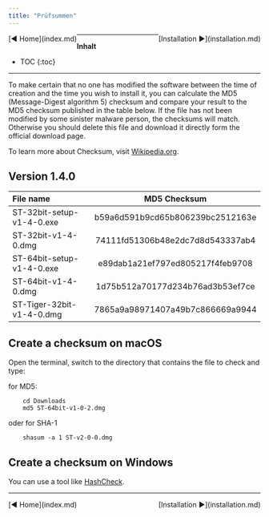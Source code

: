 ```yaml
---
title: "Prüfsummen"
---
```


<div class="pageNavigation">
<div style="float:left;">
   [◀️ Home](index.md)
</div>
<div style="float:right;">
  [Installation ▶️](installation.md)
</div>
</div>

---------------
__Inhalt__
* TOC
{:toc}
---------------

To make certain that no one has modified the software between the time of creation and the time you wish to install it, you can calculate the MD5 (Message-Digest algorithm 5) checksum and compare your result to the MD5 checksum published in the table below. If the file has not been modified by some sinister malware person, the checksums will match. Otherwise you should delete this file and download it directly form the official download page.

To learn more about Checksum, visit [Wikipedia.org](https://en.wikipedia.org/wiki/Checksum).

## Version 1.4.0

| File name | MD5 Checksum |
|:--------|:-------:|
| ST-32bit-setup-v1-4-0.exe | b59a6d591b9cd65b806239bc2512163e |
| ST-32bit-v1-4-0.dmg | 74111fd51306b48e2dc7d8d543337ab4 |
| ST-64bit-setup-v1-4-0.exe | e89dab1a21ef797ed805217f4feb9708 |
| ST-64bit-v1-4-0.dmg | 1d75b512a70177d234b76ad3b53ef7ce |
| ST-Tiger-32bit-v1-4-0.dmg | 7865a9a98971407a49b7c866669a9944 |

## Create a checksum on macOS
Open the terminal, switch to the directory that contains the file to check and type:

for MD5:

```
    cd Downloads
    md5 ST-64bit-v1-0-2.dmg
```

oder for SHA-1

```
    shasum -a 1 ST-v2-0-0.dmg
```

## Create a checksum on Windows
You can use a tool like [HashCheck](https://github.com/gurnec/HashCheck/releases).

---------------

<div class="pageNavigation">
<div style="float:left;">
   [◀️ Home](index.md)
</div>
<div style="float:right;">
  [Installation ▶️](installation.md)
</div>
</div>
